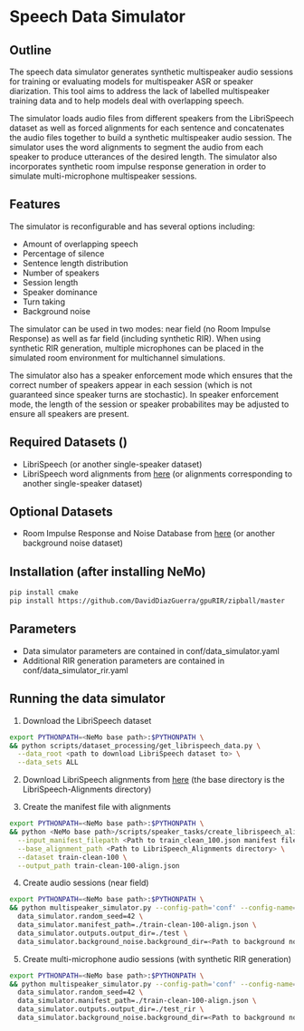 **Speech Data Simulator**
===============

Outline
------------

The speech data simulator generates synthetic multispeaker audio sessions for training or evaluating models for multispeaker ASR or speaker diarization. This tool aims to address the lack of labelled multispeaker training data and to help models deal with overlapping speech.

The simulator loads audio files from different speakers from the LibriSpeech dataset as well as forced alignments for each sentence and concatenates the audio files together to build a synthetic multispeaker audio session. The simulator uses the word alignments to segment the audio from each speaker to produce utterances of the desired length. The simulator also incorporates synthetic room impulse response generation in order to simulate multi-microphone multispeaker sessions.

Features
------------

The simulator is reconfigurable and has several options including:

* Amount of overlapping speech
* Percentage of silence
* Sentence length distribution
* Number of speakers
* Session length
* Speaker dominance
* Turn taking
* Background noise

The simulator can be used in two modes: near field (no Room Impulse Response) as well as far field (including synthetic RIR). When using synthetic RIR generation, multiple microphones can be placed in the simulated room environment for multichannel simulations.

The simulator also has a speaker enforcement mode which ensures that the correct number of speakers appear in each session (which is not guaranteed since speaker turns are stochastic). In speaker enforcement mode, the length of the session or speaker probabilites may be adjusted to ensure all speakers are present.

Required Datasets ()
------------

* LibriSpeech (or another single-speaker dataset)
* LibriSpeech word alignments from [here](https://github.com/CorentinJ/librispeech-alignments) (or alignments corresponding to another single-speaker dataset)

Optional Datasets
------------

* Room Impulse Response and Noise Database from [here](https://www.openslr.org/resources/28/rirs_noises.zip) (or another background noise dataset)

Installation (after installing NeMo)
------------

```bash
pip install cmake
pip install https://github.com/DavidDiazGuerra/gpuRIR/zipball/master
```

Parameters
------------

* Data simulator parameters are contained in conf/data_simulator.yaml
* Additional RIR generation parameters are contained in conf/data_simulator_rir.yaml

Running the data simulator
------------

1. Download the LibriSpeech dataset

```bash
export PYTHONPATH=<NeMo base path>:$PYTHONPATH \
&& python scripts/dataset_processing/get_librispeech_data.py \
  --data_root <path to download LibriSpeech dataset to> \
  --data_sets ALL
```

2. Download LibriSpeech alignments from [here](https://drive.google.com/file/d/1WYfgr31T-PPwMcxuAq09XZfHQO5Mw8fE/view?usp=sharing) (the base directory is the LibriSpeech-Alignments directory)

3. Create the manifest file with alignments

```bash
export PYTHONPATH=<NeMo base path>:$PYTHONPATH \
&& python <NeMo base path>/scripts/speaker_tasks/create_librispeech_alignment_manifest.py \
  --input_manifest_filepath <Path to train_clean_100.json manifest file> \
  --base_alignment_path <Path to LibriSpeech_Alignments directory> \
  --dataset train-clean-100 \
  --output_path train-clean-100-align.json
```

4. Create audio sessions (near field)

```bash
export PYTHONPATH=<NeMo base path>:$PYTHONPATH \
&& python multispeaker_simulator.py --config-path='conf' --config-name='data_simulator.yaml' \
  data_simulator.random_seed=42 \
  data_simulator.manifest_path=./train-clean-100-align.json \
  data_simulator.outputs.output_dir=./test \
  data_simulator.background_noise.background_dir=<Path to background noise directory>
```

5. Create multi-microphone audio sessions (with synthetic RIR generation)

```bash
export PYTHONPATH=<NeMo base path>:$PYTHONPATH \
&& python multispeaker_simulator.py --config-path='conf' --config-name='data_simulator_rir.yaml' \
  data_simulator.random_seed=42 \
  data_simulator.manifest_path=./train-clean-100-align.json \
  data_simulator.outputs.output_dir=./test_rir \
  data_simulator.background_noise.background_dir=<Path to background noise directory>
```
